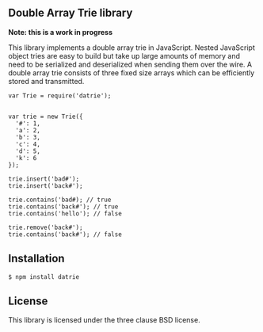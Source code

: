 ## Double Array Trie library

**Note: this is a work in progress**

This library implements a double array trie in JavaScript. Nested JavaScript object tries are easy to build but take up large amounts of memory and need to be serialized and deserialized when sending them over the wire. A double array trie consists of three fixed size arrays which can be efficiently stored and transmitted.

    var Trie = require('datrie');

   
    var trie = new Trie({
      '#': 1,
      'a': 2,
      'b': 3,
      'c': 4,
      'd': 5,
      'k': 6
    });

    trie.insert('bad#');
    trie.insert('back#');

    trie.contains('bad#); // true
    trie.contains('back#'); // true
    trie.contains('hello'); // false

    trie.remove('back#');
    trie.contains('back#'); // false

## Installation

    $ npm install datrie

## License

This library is licensed under the three clause BSD license.
